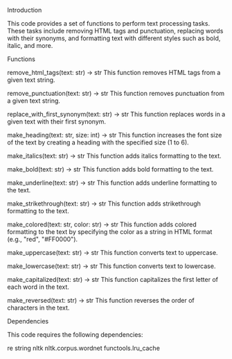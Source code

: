 Introduction

This code provides a set of functions to perform text processing tasks. These tasks include removing HTML tags and punctuation, replacing words with their synonyms, and formatting text with different styles such as bold, italic, and more.

Functions

remove_html_tags(text: str) -> str
This function removes HTML tags from a given text string.

remove_punctuation(text: str) -> str
This function removes punctuation from a given text string.

replace_with_first_synonym(text: str) -> str
This function replaces words in a given text with their first synonym.

make_heading(text: str, size: int) -> str
This function increases the font size of the text by creating a heading with the specified size (1 to 6).

make_italics(text: str) -> str
This function adds italics formatting to the text.

make_bold(text: str) -> str
This function adds bold formatting to the text.

make_underline(text: str) -> str
This function adds underline formatting to the text.

make_strikethrough(text: str) -> str
This function adds strikethrough formatting to the text.

make_colored(text: str, color: str) -> str
This function adds colored formatting to the text by specifying the color as a string in HTML format (e.g., "red", "#FF0000").

make_uppercase(text: str) -> str
This function converts text to uppercase.

make_lowercase(text: str) -> str
This function converts text to lowercase.

make_capitalized(text: str) -> str
This function capitalizes the first letter of each word in the text.

make_reversed(text: str) -> str
This function reverses the order of characters in the text.

Dependencies

This code requires the following dependencies:

re
string
nltk
nltk.corpus.wordnet
functools.lru_cache